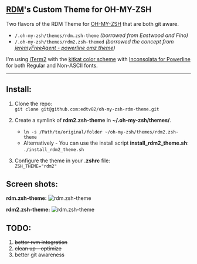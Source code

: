 ## [RDM](http://rainydaymedia.net)'s Custom Theme for OH-MY-ZSH 

Two flavors of the RDM Theme for [OH-MY-ZSH](https://github.com/robbyrussell/oh-my-zsh) that are both git aware.  

* `/.oh-my-zsh/themes/rdm.zsh-theme`  *(borrowed from Eastwood and Fino)*
* `/.oh-my-zsh/themes/rdm2.zsh-themed` *(borrowed the concept from [jeremyFreeAgent - powerline omz theme](https://github.com/jeremyFreeAgent/oh-my-zsh-powerline-theme))*

I'm using [iTerm2](http://www.iterm2.com/#/section/home) with the [kitkat color scheme](https://github.com/zdj/themes) with [Inconsolata for Powerline](https://github.com/Lokaltog/powerline-fonts/tree/master/Inconsolata) for both Regular and Non-ASCII fonts. 

---

## Install:

1. Clone the repo:  
`git clone git@github.com:edtv82/oh-my-zsh-rdm-theme.git`
2. Create a symlink of **rdm2.zsh-theme** in **~/.oh-my-zsh/themes/**. 
	* `ln -s /Path/to/original/folder ~/oh-my-zsh/themes/rdm2.zsh-theme ` 
	* Alternatively - You can use the install script **install_rdm2_theme.sh**:
`./install_rdm2_theme.sh`

3. Configure the theme in your **.zshrc** file:  
`ZSH_THEME="rdm2"` 

## Screen shots:

**rdm.zsh-theme:**
![rdm.zsh-theme](https://raw.github.com/edtv82/omz_setup/master/preview-rdm_theme.png)

**rdm2.zsh-theme:**
![rdm.zsh-theme](https://raw.github.com/edtv82/omz_setup/master/preview-rdm2_theme.png)


## TODO:

1. ~~better rvm integration~~
2. ~~clean up - optimize~~
3. better git awareness
